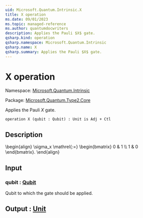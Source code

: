 ```yaml
---
uid: Microsoft.Quantum.Intrinsic.X
title: X operation
ms.date: 09/01/2023
ms.topic: managed-reference
ms.author: quantumdocwriters
description: Applies the Pauli $X$ gate.
qsharp.kind: operation
qsharp.namespace: Microsoft.Quantum.Intrinsic
qsharp.name: X
qsharp.summary: Applies the Pauli $X$ gate.
---
```


# X operation

Namespace: [Microsoft.Quantum.Intrinsic](xref:Microsoft.Quantum.Intrinsic)

Package: [Microsoft.Quantum.Type2.Core](https://nuget.org/packages/Microsoft.Quantum.Type2.Core)


Applies the Pauli $X$ gate.

```qsharp
operation X (qubit : Qubit) : Unit is Adj + Ctl
```


## Description

\begin{align}\sigma_x \mathrel{:=}\begin{bmatrix}0 & 1 \\\\1 & 0\end{bmatrix}.\end{align}

## Input

### qubit : [Qubit](xref:microsoft.quantum.qsharp.valueliterals#qubit-literals)

Qubit to which the gate should be applied.



## Output : [Unit](xref:microsoft.quantum.qsharp.valueliterals#unit-literal)

